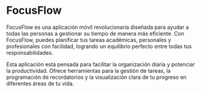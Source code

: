 # FocusFlow
FocusFlow es una aplicación móvil revolucionaria diseñada para ayudar a todas las personas a gestionar su tiempo de manera más eficiente. Con FocusFlow, puedes planificar tus tareas académicas, personales y profesionales con facilidad, logrando un equilibrio perfecto entre todas tus responsabilidades.

Esta aplicación está pensada para facilitar la organización diaria y potenciar la productividad. Ofrece herramientas para la gestión de tareas, la programación de recordatorios y la visualización clara de tu progreso en diferentes áreas de tu vida.
